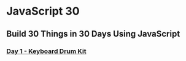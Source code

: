 # JavaScript 30

## Build 30 Things in 30 Days Using JavaScript

### [Day 1 - Keyboard Drum Kit](https://www.seanewilkinson.com/javascript30/drumkit/index.html)